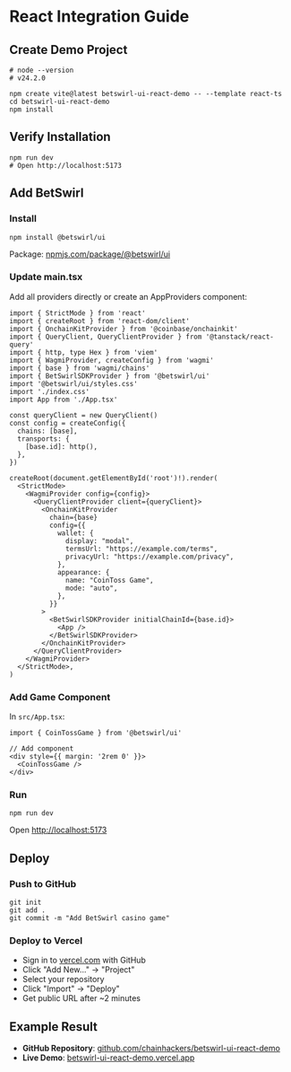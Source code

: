 # React Integration Guide

## Create Demo Project

```shell
# node --version
# v24.2.0

npm create vite@latest betswirl-ui-react-demo -- --template react-ts
cd betswirl-ui-react-demo
npm install
```

## Verify Installation

```shell
npm run dev
# Open http://localhost:5173
```

## Add BetSwirl

### Install

```shell
npm install @betswirl/ui
```

Package: [npmjs.com/package/@betswirl/ui](https://www.npmjs.com/package/@betswirl/ui)

### Update main.tsx

Add all providers directly or create an AppProviders component:

```tsx
import { StrictMode } from 'react'
import { createRoot } from 'react-dom/client'
import { OnchainKitProvider } from '@coinbase/onchainkit'
import { QueryClient, QueryClientProvider } from '@tanstack/react-query'
import { http, type Hex } from 'viem'
import { WagmiProvider, createConfig } from 'wagmi'
import { base } from 'wagmi/chains'
import { BetSwirlSDKProvider } from '@betswirl/ui'
import '@betswirl/ui/styles.css'
import './index.css'
import App from './App.tsx'

const queryClient = new QueryClient()
const config = createConfig({
  chains: [base],
  transports: {
    [base.id]: http(),
  },
})

createRoot(document.getElementById('root')!).render(
  <StrictMode>
    <WagmiProvider config={config}>
      <QueryClientProvider client={queryClient}>
        <OnchainKitProvider 
          chain={base}
          config={{
            wallet: {
              display: "modal",
              termsUrl: "https://example.com/terms",
              privacyUrl: "https://example.com/privacy",
            },
            appearance: {
              name: "CoinToss Game",
              mode: "auto",
            },
          }}
        >
          <BetSwirlSDKProvider initialChainId={base.id}>
            <App />
          </BetSwirlSDKProvider>
        </OnchainKitProvider>
      </QueryClientProvider>
    </WagmiProvider>
  </StrictMode>,
)
```

### Add Game Component

In `src/App.tsx`:

```tsx
import { CoinTossGame } from '@betswirl/ui'

// Add component
<div style={{ margin: '2rem 0' }}>
  <CoinTossGame />
</div>
```

### Run

```shell
npm run dev
```

Open [http://localhost:5173](http://localhost:5173)

## Deploy

### Push to GitHub

```shell
git init
git add .
git commit -m "Add BetSwirl casino game"
```

### Deploy to Vercel

* Sign in to [vercel.com](https://vercel.com) with GitHub
* Click "Add New..." → "Project"
* Select your repository
* Click "Import" → "Deploy"
* Get public URL after ~2 minutes

## Example Result

* **GitHub Repository**: [github.com/chainhackers/betswirl-ui-react-demo](https://github.com/chainhackers/betswirl-ui-react-demo)
* **Live Demo**: [betswirl-ui-react-demo.vercel.app](https://betswirl-ui-react-demo.vercel.app)


